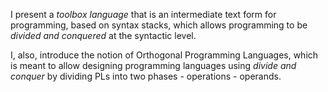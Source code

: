 I present a *toolbox language* that is an intermediate text form for programming, based on syntax stacks, which allows programming to be *divided and conquered* at the syntactic level.  

I, also, introduce the notion of Orthogonal Programming Languages, which is meant to allow designing programming languages using *divide and conquer* by dividing PLs into two phases 
	- operations
	- operands.
